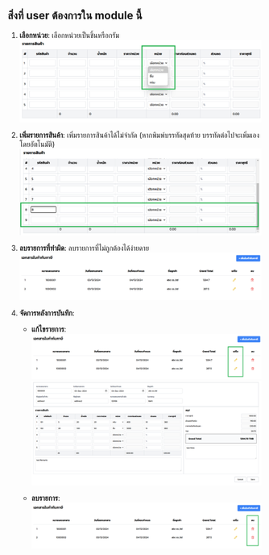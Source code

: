 
## สิ่งที่ user ต้องการใน module นี้

1. **เลือกหน่วย**: เลือกหน่วยเป็นชิ้นหรือกรัม
   ![เลือกหน่วย](./src/assets/unit.png)

2. **เพิ่มรายการสินค้า**: เพิ่มรายการสินค้าได้ไม่จำกัด (หากพิมพ์บรรทัดสุดท้าย บรรทัดต่อไปจะเพิ่มเองโดยอัตโนมัติ)
   ![เพิ่มรายการสินค้า](./src/assets/addRow.png)

3. **ลบรายการที่ทำผิด**: ลบรายการที่ไม่ถูกต้องได้ง่ายดาย
   ![ลบรายการ](./src/assets/totalInvoice.png)

4. **จัดการหลังการบันทึก**:
   - **แก้ไขรายการ**:
     ![ปุ่มแก้ไข](./src/assets/editButton.png)
     ![แก้ไขใบแจ้งหนี้](./src/assets/editInvoice.png)
   
   - **ลบรายการ**:
     ![ปุ่มลบ](./src/assets/deleteButton.png)
